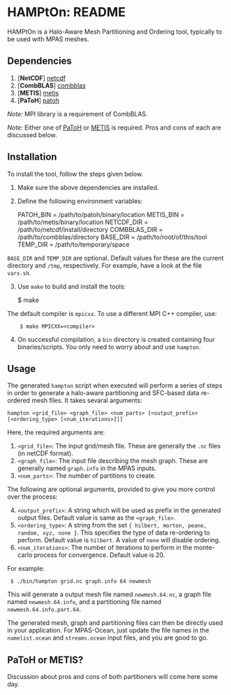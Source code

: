
# HAMPtOn: README

HAMPtOn is a Halo-Aware Mesh Partitioning and Ordering tool, typically to be used with MPAS meshes.

## Dependencies

1. [**NetCDF**] [netcdf]
2. [**CombBLAS**] [combblas]
3. [**METIS**] [metis]
4. [**PaToH**] [patoh]

  [netcdf]: http://www.unidata.ucar.edu/downloads/netcdf    "NetCDF"
  [combblas]: http://gauss.cs.ucsb.edu/~aydin/CombBLAS      "Combinatorial BLAS"
  [patoh]: http://bmi.osu.edu/umit/software.html            "PaToH"
  [metis]: http://glaros.dtc.umn.edu/gkhome/views/metis     "METIS"

  *Note:* MPI library is a requirement of CombBLAS.
  
  *Note:* Either one of [PaToH][patoh] or [METIS][metis] is required. Pros and cons of each are discussed below.

## Installation

  To install the tool, follow the steps given below.

  1. Make sure the above dependencies are installed.
  2. Define the following environment variables:

        PATOH_BIN     = /path/to/patoh/binary/location
        METIS_BIN     = /path/to/metis/binary/location
        NETCDF_DIR    = /path/to/netcdf/install/directory
        COMBBLAS_DIR  = /path/to/combblas/directory
        BASE_DIR      = /path/to/root/of/this/tool
        TEMP_DIR      = /path/to/temporary/space

  `BASE_DIR` and `TEMP_DIR` are optional. Default values for these are the current directory and `/tmp`, respectively. For example, have a look at the file `vars.sh`.

  3. Use `make` to build and install the tools:

        $ make

  The default compiler is `mpicxx`. To use a different MPI C++ compiler, use:

        $ make MPICXX=<compiler>

  4. On successful compilation, a `bin` directory is created containing four binaries/scripts. You only need to worry about and use `hampton`.


## Usage

 The generated `hampton` script when executed will perform a series of steps in order to generate a halo-aware partitioning and SFC-based data re-ordered mesh files. It takes sevaral arguments:

    hampton <grid_file> <graph_file> <num_parts> [<output_prefix> [<ordering_type> [<num_iterations>]]]
 
Here, the required arguments are:
 1. `<grid_file>`: The input grid/mesh file. These are generally the `.nc` files (in netCDF format).
 2. `<graph_file>`: The input file describing the mesh graph. These are generally named `graph.info` in the MPAS inputs.
 3. `<num_parts>`: The number of partitions to create.

The following are optional arguments, provided to give you more control over the process:

 4. `<output_prefix>`: A string which will be used as prefix in the generated output files. Default value is same as the `<graph_file>`.
 5. `<ordering_type>`: A string from the set `{ hilbert, morton, peano, random, xyz, none }`. This specifies the type of data re-ordering to perform. Default value is `hilbert`. A value of `none` will disable ordering.
 6. `<num_iterations>`: The number of iterations to perform in the monte-carlo process for convergence. Default value is 20.

For example:

     $ ./bin/hampton grid.nc graph.info 64 newmesh

  This will generate a output mesh file named `newmesh.64.nc`, a graph file named `newmesh.64.info`, and a partitioning file named `newmesh.64.info.part.64`.

  The generated mesh, graph and partitioning files can then be directly used in your application. For MPAS-Ocean, just update the file names in the `namelist.ocean` and `streams.ocean` input files, and you are good to go.


## PaToH or METIS?
 
 Discussion about pros and cons of both partitioners will come here some day.

